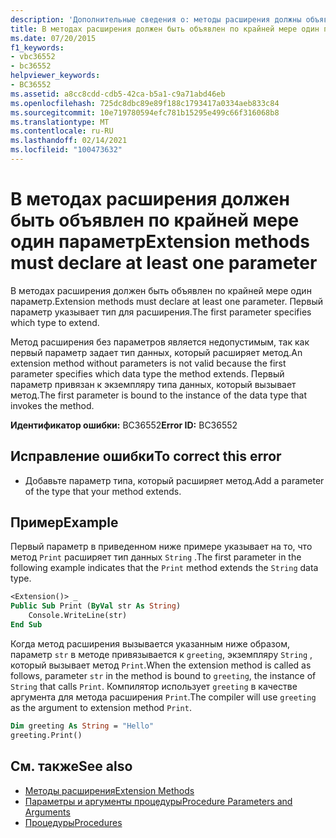 ```yaml
---
description: 'Дополнительные сведения о: методы расширения должны объявлять хотя бы один параметр'
title: В методах расширения должен быть объявлен по крайней мере один параметр
ms.date: 07/20/2015
f1_keywords:
- vbc36552
- bc36552
helpviewer_keywords:
- BC36552
ms.assetid: a8cc8cdd-cdb5-42ca-b5a1-c9a71abd46eb
ms.openlocfilehash: 725dc8dbc89e89f188c1793417a0334aeb833c84
ms.sourcegitcommit: 10e719780594efc781b15295e499c66f316068b8
ms.translationtype: MT
ms.contentlocale: ru-RU
ms.lasthandoff: 02/14/2021
ms.locfileid: "100473632"
---
```

# <a name="extension-methods-must-declare-at-least-one-parameter"></a><span data-ttu-id="23006-103">В методах расширения должен быть объявлен по крайней мере один параметр</span><span class="sxs-lookup"><span data-stu-id="23006-103">Extension methods must declare at least one parameter</span></span>

<span data-ttu-id="23006-104">В методах расширения должен быть объявлен по крайней мере один параметр.</span><span class="sxs-lookup"><span data-stu-id="23006-104">Extension methods must declare at least one parameter.</span></span> <span data-ttu-id="23006-105">Первый параметр указывает тип для расширения.</span><span class="sxs-lookup"><span data-stu-id="23006-105">The first parameter specifies which type to extend.</span></span>  
  
 <span data-ttu-id="23006-106">Метод расширения без параметров является недопустимым, так как первый параметр задает тип данных, который расширяет метод.</span><span class="sxs-lookup"><span data-stu-id="23006-106">An extension method without parameters is not valid because the first parameter specifies which data type the method extends.</span></span> <span data-ttu-id="23006-107">Первый параметр привязан к экземпляру типа данных, который вызывает метод.</span><span class="sxs-lookup"><span data-stu-id="23006-107">The first parameter is bound to the instance of the data type that invokes the method.</span></span>  
  
 <span data-ttu-id="23006-108">**Идентификатор ошибки:** BC36552</span><span class="sxs-lookup"><span data-stu-id="23006-108">**Error ID:** BC36552</span></span>  
  
## <a name="to-correct-this-error"></a><span data-ttu-id="23006-109">Исправление ошибки</span><span class="sxs-lookup"><span data-stu-id="23006-109">To correct this error</span></span>  
  
- <span data-ttu-id="23006-110">Добавьте параметр типа, который расширяет метод.</span><span class="sxs-lookup"><span data-stu-id="23006-110">Add a parameter of the type that your method extends.</span></span>  
  
## <a name="example"></a><span data-ttu-id="23006-111">Пример</span><span class="sxs-lookup"><span data-stu-id="23006-111">Example</span></span>  

 <span data-ttu-id="23006-112">Первый параметр в приведенном ниже примере указывает на то, что метод `Print` расширяет тип данных `String` .</span><span class="sxs-lookup"><span data-stu-id="23006-112">The first parameter in the following example indicates that the `Print` method extends the `String` data type.</span></span>  
  
```vb  
<Extension()> _  
Public Sub Print (ByVal str As String)  
    Console.WriteLine(str)  
End Sub  
```  
  
 <span data-ttu-id="23006-113">Когда метод расширения вызывается указанным ниже образом, параметр `str` в методе привязывается к `greeting`, экземпляру `String` , который вызывает метод `Print`.</span><span class="sxs-lookup"><span data-stu-id="23006-113">When the extension method is called as follows, parameter `str` in the method is bound to `greeting`, the instance of `String` that calls `Print`.</span></span> <span data-ttu-id="23006-114">Компилятор использует `greeting` в качестве аргумента для метода расширения `Print`.</span><span class="sxs-lookup"><span data-stu-id="23006-114">The compiler will use `greeting` as the argument to extension method `Print`.</span></span>  
  
```vb  
Dim greeting As String = "Hello"  
greeting.Print()  
```  
  
## <a name="see-also"></a><span data-ttu-id="23006-115">См. также</span><span class="sxs-lookup"><span data-stu-id="23006-115">See also</span></span>

- [<span data-ttu-id="23006-116">Методы расширения</span><span class="sxs-lookup"><span data-stu-id="23006-116">Extension Methods</span></span>](../programming-guide/language-features/procedures/extension-methods.md)
- [<span data-ttu-id="23006-117">Параметры и аргументы процедуры</span><span class="sxs-lookup"><span data-stu-id="23006-117">Procedure Parameters and Arguments</span></span>](../programming-guide/language-features/procedures/procedure-parameters-and-arguments.md)
- [<span data-ttu-id="23006-118">Процедуры</span><span class="sxs-lookup"><span data-stu-id="23006-118">Procedures</span></span>](../programming-guide/language-features/procedures/index.md)
